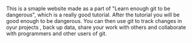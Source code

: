 This is a smaple website made as a part of "Learn enough git to be dangerous", which is a really good tutorial. After the tutorial you will be good enough to be dangerous. You can then use git to track changes in oyur projects , back up data, share your work with others and collaborate with programmers and other users of git.